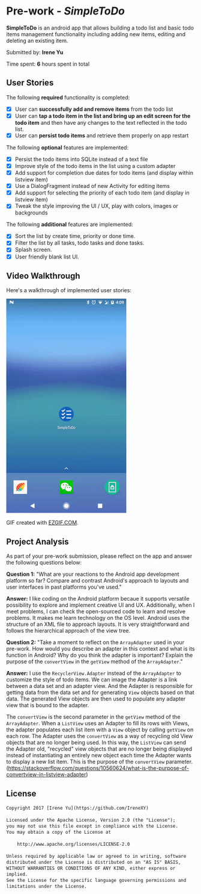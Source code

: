 # Pre-work - *SimpleToDo*

**SimpleToDo** is an android app that allows building a todo list and basic todo items management functionality including adding new items, editing and deleting an existing item.

Submitted by: **Irene Yu**

Time spent: **6** hours spent in total

## User Stories

The following **required** functionality is completed:

* [x] User can **successfully add and remove items** from the todo list
* [x] User can **tap a todo item in the list and bring up an edit screen for the todo item** and then have any changes to the text reflected in the todo list.
* [x] User can **persist todo items** and retrieve them properly on app restart

The following **optional** features are implemented:

* [x] Persist the todo items into SQLite instead of a text file
* [x] Improve style of the todo items in the list using a custom adapter
* [x] Add support for completion due dates for todo items (and display within listview item)
* [x] Use a DialogFragment instead of new Activity for editing items
* [x] Add support for selecting the priority of each todo item (and display in listview item)
* [x] Tweak the style improving the UI / UX, play with colors, images or backgrounds

The following **additional** features are implemented:

* [x] Sort the list by create time, priority or done time.
* [x] Filter the list by all tasks, todo tasks and done tasks.
* [x] Splash screen.
* [x] User friendly blank list UI.

## Video Walkthrough

Here's a walkthrough of implemented user stories:

<img src='https://github.com/IreneXY/SimpleToDo/blob/master/android/screenshots/video/simpletodo1.0.gif' title='Video Walkthrough' width='' alt='Video Walkthrough' />

GIF created with [EZGIF.COM](https://ezgif.com/video-to-gif).

## Project Analysis

As part of your pre-work submission, please reflect on the app and answer the following questions below:

**Question 1:** "What are your reactions to the Android app development platform so far? Compare and contrast Android's approach to layouts and user interfaces in past platforms you've used."

**Answer:** 
I like coding on the Android platform becaue it supports versatile possibility to explore and implement creative UI and UX. Additionally, when I meet problems, I can check the open-sourced code to learn and resolve problems. It makes me learn technology on the OS level.
Android uses the structure of an XML file to approach layouts. It is very straightforward and follows the hierarchical approach of the view tree. 

**Question 2:** "Take a moment to reflect on the `ArrayAdapter` used in your pre-work. How would you describe an adapter in this context and what is its function in Android? Why do you think the adapter is important? Explain the purpose of the `convertView` in the `getView` method of the `ArrayAdapter`."

**Answer:** 
I use the `RecyclerView.Adapter` instead of the `ArrayAdapter` to customize the style of todo items. We can image the Adapter is a link between a data set and an adapter view. And the Adapter is responsible for getting data from the data set and for generating `View` objects based on that data. The generated View objects are then used to populate any adapter view that is bound to the adapter. 

The `convertView` is the second parameter in the `getView` method of the `ArrayAdapter`. When a `ListView` uses an Adapter to fill its rows with Views, the adapter populates each list item with a `View` object by calling `getView` on each row. The Adapter uses the `convertView` as a way of recycling old View objects that are no longer being used. In this way, the `ListView` can send the Adapter old, "recycled" view objects that are no longer being displayed instead of instantiating an entirely new object each time the Adapter wants to display a new list item. This is the purpose of the `convertView` parameter. (https://stackoverflow.com/questions/10560624/what-is-the-purpose-of-convertview-in-listview-adapter)

## License

    Copyright 2017 [Irene Yu](https://github.com/IreneXY)

    Licensed under the Apache License, Version 2.0 (the "License");
    you may not use this file except in compliance with the License.
    You may obtain a copy of the License at

        http://www.apache.org/licenses/LICENSE-2.0

    Unless required by applicable law or agreed to in writing, software
    distributed under the License is distributed on an "AS IS" BASIS,
    WITHOUT WARRANTIES OR CONDITIONS OF ANY KIND, either express or implied.
    See the License for the specific language governing permissions and
    limitations under the License.
